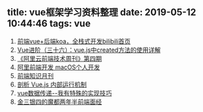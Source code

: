 title: vue框架学习资料整理
date: 2019-05-12 10:44:46
tags: vue
---

1. [前端vue+后端koa，全栈式开发bilibili首页](https://github.com/lybenson/bilibili-vue)
2. [Vue进阶（三十六）：vue.js中created方法的使用详解](https://blog.csdn.net/sunhuaqiang1/article/details/86702926)
3. [《阿里云前端技术周刊》第四期](https://juejin.im/post/5cd783c4e51d453a4d530d8f)
4. [阿里前端开发 macOS个人开发](https://www.xcodebuild.com/)
5. [前端知识月刊 ](https://github.com/jsfront/month)
6. [剖析 Vue.js 内部运行机制](https://juejin.im/book/5a36661851882538e2259c0f)
7. [vue数据传递--我有特殊的实现技巧](https://www.cnblogs.com/MrZouJian/p/8645625.html#top)
8. [金三银四的魔都两年半前端面经](https://zhuanlan.zhihu.com/p/62923353?hmsr=toutiao.io&utm_medium=toutiao.io&utm_source=toutiao.io)
